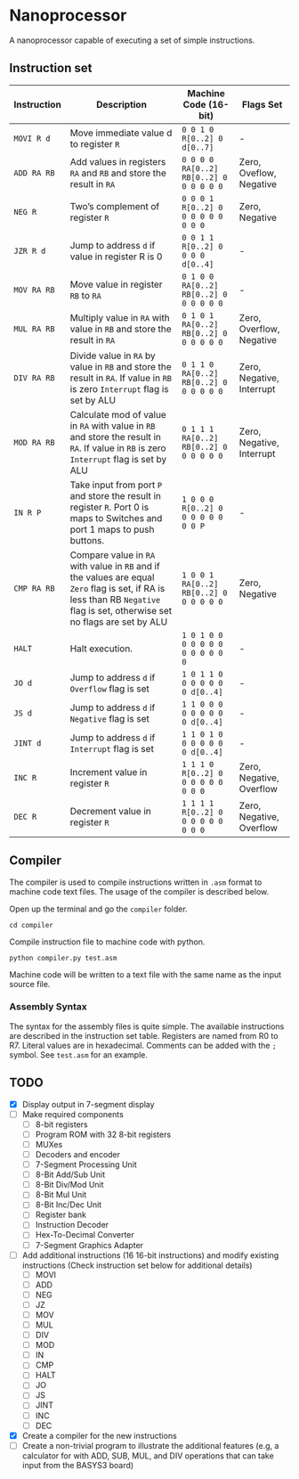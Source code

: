 # Nanoprocessor

A nanoprocessor capable of executing a set of simple instructions.

## Instruction set

<!-- Disable word wrap to display table correctly-->

| Instruction | Description                                                                                                                                                                  | Machine Code (16-bit)                   | Flags Set                 |
| ----------- | ---------------------------------------------------------------------------------------------------------------------------------------------------------------------------- | --------------------------------------- | ------------------------- |
| `MOVI R d`  | Move immediate value d to register `R`                                                                                                                                       | `0 0 1 0 R[0..2] 0 d[0..7]`             | -                         |
| `ADD RA RB` | Add values in registers `RA` and `RB` and store the result in `RA`                                                                                                           | `0 0 0 0 RA[0..2] RB[0..2] 0 0 0 0 0 0` | Zero, Oveflow, Negative   |
| `NEG R`     | Two’s complement of register `R`                                                                                                                                             | `0 0 0 1 R[0..2] 0 0 0 0 0 0 0 0 0`     | Zero, Negative            |
| `JZR R d`   | Jump to address `d` if value in register R is 0                                                                                                                              | `0 0 1 1 R[0..2] 0 0 0 0 d[0..4]`       | -                         |
| `MOV RA RB` | Move value in register `RB` to `RA`                                                                                                                                          | `0 1 0 0 RA[0..2] RB[0..2] 0 0 0 0 0 0` | -                         |
| `MUL RA RB` | Multiply value in `RA` with value in `RB` and store the result in `RA`                                                                                                       | `0 1 0 1 RA[0..2] RB[0..2] 0 0 0 0 0 0` | Zero, Overflow, Negative  |
| `DIV RA RB` | Divide value in `RA` by value in `RB` and store the result in `RA`. If value in `RB` is zero `Interrupt` flag is set by ALU                                                  | `0 1 1 0 RA[0..2] RB[0..2] 0 0 0 0 0 0` | Zero, Negative, Interrupt |
| `MOD RA RB` | Calculate mod of value in `RA` with value in `RB` and store the result in `RA`. If value in `RB` is zero `Interrupt` flag is set by ALU                                      | `0 1 1 1 RA[0..2] RB[0..2] 0 0 0 0 0 0` | Zero, Negative, Interrupt |
| `IN R P`    | Take input from port `P` and store the result in register `R`. Port 0 is maps to Switches and port 1 maps to push buttons.                                                   | `1 0 0 0 R[0..2] 0 0 0 0 0 0 0 0 P`     | -                         |
| `CMP RA RB` | Compare value in `RA` with value in `RB` and if the values are equal `Zero` flag is set, if RA is less than RB `Negative` flag is set, otherwise set no flags are set by ALU | `1 0 0 1 RA[0..2] RB[0..2] 0 0 0 0 0 0` | Zero, Negative            |
| `HALT`      | Halt execution.                                                                                                                                                              | `1 0 1 0 0 0 0 0 0 0 0 0 0 0 0 0`       | -                         |
| `JO d`      | Jump to address `d` if `Overflow` flag is set                                                                                                                                | `1 0 1 1 0 0 0 0 0 0 0 d[0..4]`         | -                         |
| `JS d`      | Jump to address `d` if `Negative` flag is set                                                                                                                                | `1 1 0 0 0 0 0 0 0 0 0 d[0..4]`         | -                         |
| `JINT d`    | Jump to address `d` if `Interrupt` flag is set                                                                                                                               | `1 1 0 1 0 0 0 0 0 0 0 d[0..4]`         | -                         |
| `INC R`     | Increment value in register `R`                                                                                                                                              | `1 1 1 0 R[0..2] 0 0 0 0 0 0 0 0 0`     | Zero, Negative, Overflow  |
| `DEC R`     | Decrement value in register `R`                                                                                                                                              | `1 1 1 1 R[0..2] 0 0 0 0 0 0 0 0 0`     | Zero, Negative, Overflow  |

## Compiler

The compiler is used to compile instructions written in `.asm` format to machine code text files. The usage of the compiler is described below.

Open up the terminal and go the `compiler` folder.

```
cd compiler
```

Compile instruction file to machine code with python.

```
python compiler.py test.asm
```

Machine code will be written to a text file with the same name as the input source file.

### Assembly Syntax

The syntax for the assembly files is quite simple. The available instructions are described in the instruction set table. Registers are named from R0 to R7. Literal values are in hexadecimal. Comments can be added with the `;` symbol. See `test.asm` for an example.

## TODO

- [x] Display output in 7-segment display
- [ ] Make required components
  - [ ] 8-bit registers
  - [ ] Program ROM with 32 8-bit registers
  - [ ] MUXes
  - [ ] Decoders and encoder
  - [ ] 7-Segment Processing Unit
  - [ ] 8-Bit Add/Sub Unit
  - [ ] 8-Bit Div/Mod Unit
  - [ ] 8-Bit Mul Unit
  - [ ] 8-Bit Inc/Dec Unit
  - [ ] Register bank
  - [ ] Instruction Decoder
  - [ ] Hex-To-Decimal Converter
  - [ ] 7-Segment Graphics Adapter
- [ ] Add additional instructions (16 16-bit instructions) and modify existing instructions (Check instruction set below for additional details)
  - [ ] MOVI
  - [ ] ADD
  - [ ] NEG
  - [ ] JZ
  - [ ] MOV
  - [ ] MUL
  - [ ] DIV
  - [ ] MOD
  - [ ] IN
  - [ ] CMP
  - [ ] HALT
  - [ ] JO
  - [ ] JS
  - [ ] JINT
  - [ ] INC
  - [ ] DEC
- [x] Create a compiler for the new instructions
- [ ] Create a non-trivial program to illustrate the additional features (e.g, a calculator for with ADD, SUB, MUL, and DIV operations that can take input from the BASYS3 board)
